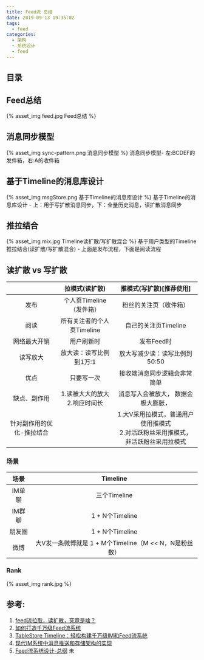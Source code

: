 ```yaml
---
title: Feed流 总结
date: 2019-09-13 19:35:02
tags:
  - feed
categories:
  - 架构
  - 系统设计
  - feed 
---
```


<p></p>
<!-- more -->

## 目录
<!-- toc -->

## Feed总结

{% asset_img   feed.jpg  Feed总结  %}


## 消息同步模型
{% asset_img  sync-pattern.png    消息同步模型 %}
消息同步模型- 左:BCDEF的发件箱，右:A的收件箱

## 基于Timeline的消息库设计
{% asset_img  msgStore.png   基于Timeline的消息库设计  %}
基于Timeline的消息库设计 - 上：用于写扩散消息同步，下：全量历史消息，读扩散消息同步

## 推拉结合
{% asset_img  mix.jpg   Timeline读扩散/写扩散混合  %}
基于用户类型的Timeline推拉结合(读扩散/写扩散混合) - 上面是发布流程，下面是阅读流程


## 读扩散 vs  写扩散
| |拉模式(读扩散)	| 推模式(写扩散)[推荐使用]|
|:---:|:---:|:---:|
|发布	| 个人页Timeline（发件箱）	| 粉丝的关注页（收件箱）| 
|阅读	|所有关注者的个人页Timeline	|自己的关注页Timeline| 
|网络最大开销	  | 用户刷新时	| 发布Feed时 |
|读写放大	  | 放大读：读写比例到1万:1	| 放大写减少读：读写比例到50:50 |
|优点| 只要写一次 |接收端消息同步逻辑会非常简单|
|缺点、副作用| 1.读被大大的放大<br> 2.响应时间长 | 消息写入会被放大， 数据会极大膨胀，|
|针对副作用的优化-推拉结合||1.大V采用拉模式，普通用户使用推模式<br>2.对活跃粉丝采用推模式，非活跃粉丝采用拉模式|

###  场景
|场景 | Timeline | 
|:---:|:---:|
|IM单聊	|三个Timeline 	|  
|IM群聊	|1 + N个Timeline	| 
|朋友圈	|1 + N个Timeline 	| 
|微博	|大V发一条微博就是 1 + M个Timeline（M << N，N是粉丝数） 	| 


### Rank
{%   asset_img   rank.jpg   %}



## 参考:

1. [feed流拉取，读扩散，究竟是啥？](https://mp.weixin.qq.com/s/HC9Ucdfih24jXY6lCAv40g)
2. [如何打造千万级Feed流系统](https://yq.aliyun.com/articles/224132?spm=a2c4e.11153940.0.0.280655b2Qo0T2I)
3. [TableStore Timeline：轻松构建千万级IM和Feed流系统](https://yq.aliyun.com/articles/319138?spm=a2c4e.11153940.0.0.206d1844pmn4zn)
4. [现代IM系统中消息推送和存储架构的实现](https://yq.aliyun.com/articles/253242)
5. [Feed流系统设计-总纲](https://yq.aliyun.com/articles/706808) 未

